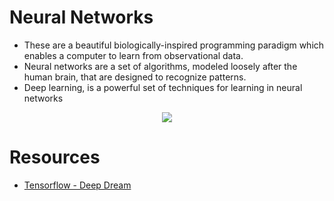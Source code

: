 # Neural Networks

* These are a beautiful biologically-inspired programming paradigm which enables a computer to learn from observational data. 
* Neural networks are a set of algorithms, modeled loosely after the human brain, that are designed to recognize patterns. 
* Deep learning, is a powerful set of techniques for learning in neural networks

<p align="center">
  <img src="https://miro.medium.com/max/1199/1*N8UXaiUKWurFLdmEhEHiWg.jpegg"/>
</p>

# Resources

* [Tensorflow - Deep Dream](https://www.youtube.com/watch?v=MrBzgvUNr4w)

